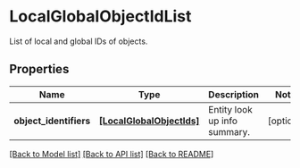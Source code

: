# LocalGlobalObjectIdList

List of local and global IDs of objects.

## Properties
Name | Type | Description | Notes
------------ | ------------- | ------------- | -------------
**object_identifiers** | [**[LocalGlobalObjectIds]**](LocalGlobalObjectIds.md) | Entity look up info summary. | [optional] 

[[Back to Model list]](../README.md#documentation-for-models) [[Back to API list]](../README.md#documentation-for-api-endpoints) [[Back to README]](../README.md)


